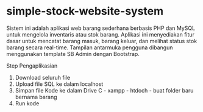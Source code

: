 # simple-stock-website-system
Sistem ini adalah aplikasi web barang sederhana berbasis PHP dan MySQL untuk mengelola inventaris atau stok barang. Aplikasi ini menyediakan fitur dasar untuk mencatat barang masuk, barang keluar, dan melihat status stok barang secara real-time. Tampilan antarmuka pengguna dibangun menggunakan template SB Admin dengan Bootstrap.

Step Pengaplikasian

1. Download seluruh file
2. Upload file SQL ke dalam localhost
3. Simpan file Kode ke dalam Drive C - xampp - htdoch - buat folder baru bernama barang
4. Run kode
